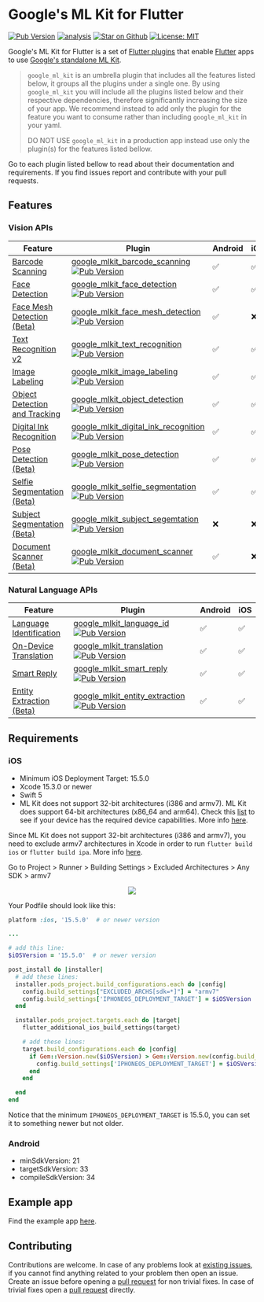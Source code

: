 # Google's ML Kit for Flutter

[![Pub Version](https://img.shields.io/pub/v/google_ml_kit)](https://pub.dev/packages/google_ml_kit)
[![analysis](https://github.com/flutter-ml/google_ml_kit_flutter/actions/workflows/code-analysis.yml/badge.svg)](https://github.com/flutter-ml/google_ml_kit_flutter/actions)
[![Star on Github](https://img.shields.io/github/stars/flutter-ml/google_ml_kit_flutter.svg?style=flat&logo=github&colorB=deeppink&label=stars)](https://github.com/flutter-ml/google_ml_kit_flutter)
[![License: MIT](https://img.shields.io/badge/license-MIT-purple.svg)](https://opensource.org/licenses/MIT)

Google's ML Kit for Flutter is a set of [Flutter plugins](https://flutter.io/platform-plugins/) that enable [Flutter](https://flutter.dev) apps to use [Google's standalone ML Kit](https://developers.google.com/ml-kit).

> `google_ml_kit` is an umbrella plugin that includes all the features listed below, it groups all the plugins under a single one. By using `google_ml_kit` you will include all the plugins listed below and their respective dependencies, therefore significantly increasing the size of your app. We recommend instead to add only the plugin for the feature you want to consume rather than including `google_ml_kit` in your yaml.
>
> DO NOT USE `google_ml_kit` in a production app instead use only the plugin(s) for the features listed bellow.

Go to each plugin listed bellow to read about their documentation and requirements. If you find issues report and contribute with your pull requests.

## Features

### Vision APIs

| Feature                                                                                         | Plugin                                                                                                                                                                                                                                                   | Android | iOS |
|-------------------------------------------------------------------------------------------------| -------------------------------------------------------------------------------------------------------------------------------------------------------------------------------------------------------------------------------------------------------- | ------- | --- |
| [Barcode Scanning](https://developers.google.com/ml-kit/vision/barcode-scanning)                | [google_mlkit_barcode_scanning](https://pub.dev/packages/google_mlkit_barcode_scanning) [![Pub Version](https://img.shields.io/pub/v/google_mlkit_barcode_scanning)](https://pub.dev/packages/google_mlkit_barcode_scanning)                             | ✅      | ✅  |
| [Face Detection](https://developers.google.com/ml-kit/vision/face-detection)                    | [google_mlkit_face_detection](https://pub.dev/packages/google_mlkit_face_detection) [![Pub Version](https://img.shields.io/pub/v/google_mlkit_face_detection)](https://pub.dev/packages/google_mlkit_face_detection)                                     | ✅      | ✅  |
| [Face Mesh Detection (Beta)](https://developers.google.com/ml-kit/vision/face-mesh-detection)   | [google_mlkit_face_mesh_detection](https://pub.dev/packages/google_mlkit_face_mesh_detection) [![Pub Version](https://img.shields.io/pub/v/google_mlkit_face_mesh_detection)](https://pub.dev/packages/google_mlkit_face_mesh_detection)                 | ✅      | ❌  |
| [Text Recognition v2](https://developers.google.com/ml-kit/vision/text-recognition/v2)          | [google_mlkit_text_recognition](https://pub.dev/packages/google_mlkit_text_recognition) [![Pub Version](https://img.shields.io/pub/v/google_mlkit_text_recognition)](https://pub.dev/packages/google_mlkit_text_recognition)                             | ✅      | ✅  |
| [Image Labeling](https://developers.google.com/ml-kit/vision/image-labeling)                    | [google_mlkit_image_labeling](https://pub.dev/packages/google_mlkit_image_labeling) [![Pub Version](https://img.shields.io/pub/v/google_mlkit_image_labeling)](https://pub.dev/packages/google_mlkit_image_labeling)                                     | ✅      | ✅  |
| [Object Detection and Tracking](https://developers.google.com/ml-kit/vision/object-detection)   | [google_mlkit_object_detection](https://pub.dev/packages/google_mlkit_object_detection) [![Pub Version](https://img.shields.io/pub/v/google_mlkit_object_detection)](https://pub.dev/packages/google_mlkit_object_detection)                             | ✅      | ✅  |
| [Digital Ink Recognition](https://developers.google.com/ml-kit/vision/digital-ink-recognition)  | [google_mlkit_digital_ink_recognition](https://pub.dev/packages/google_mlkit_digital_ink_recognition) [![Pub Version](https://img.shields.io/pub/v/google_mlkit_digital_ink_recognition)](https://pub.dev/packages/google_mlkit_digital_ink_recognition) | ✅      | ✅  |
| [Pose Detection (Beta)](https://developers.google.com/ml-kit/vision/pose-detection)             | [google_mlkit_pose_detection](https://pub.dev/packages/google_mlkit_pose_detection) [![Pub Version](https://img.shields.io/pub/v/google_mlkit_pose_detection)](https://pub.dev/packages/google_mlkit_pose_detection)                                     | ✅      | ✅  |
| [Selfie Segmentation (Beta)](https://developers.google.com/ml-kit/vision/selfie-segmentation)   | [google_mlkit_selfie_segmentation](https://pub.dev/packages/google_mlkit_selfie_segmentation) [![Pub Version](https://img.shields.io/pub/v/google_mlkit_selfie_segmentation)](https://pub.dev/packages/google_mlkit_selfie_segmentation)                 | ✅      | ✅  |
| [Subject Segmentation (Beta)](https://developers.google.com/ml-kit/vision/subject-segmentation) | [google_mlkit_subject_segemtation](https://pub.dev/packages/google_mlkit_subject_segemtation) [![Pub Version](https://img.shields.io/pub/v/google_mlkit_subject_segemtation)](https://pub.dev/packages/google_mlkit_subject_segemtation)                 | ❌      | ❌  |
| [Document Scanner (Beta)](https://developers.google.com/ml-kit/vision/doc-scanner)              | [google_mlkit_document_scanner](https://pub.dev/packages/google_mlkit_document_scanner) [![Pub Version](https://img.shields.io/pub/v/google_mlkit_document_scanner)](https://pub.dev/packages/google_mlkit_document_scanner)                             | ✅      | ❌  |

### Natural Language APIs

| Feature                                                                                     | Plugin                                                                                                                                                                                                                           | Android | iOS |
|---------------------------------------------------------------------------------------------| -------------------------------------------------------------------------------------------------------------------------------------------------------------------------------------------------------------------------------- | ------- | --- |
| [Language Identification](https://developers.google.com/ml-kit/language/identification)     | [google_mlkit_language_id](https://pub.dev/packages/google_mlkit_language_id) [![Pub Version](https://img.shields.io/pub/v/google_mlkit_language_id)](https://pub.dev/packages/google_mlkit_language_id)                         | ✅      | ✅  |
| [On-Device Translation](https://developers.google.com/ml-kit/language/translation)          | [google_mlkit_translation](https://pub.dev/packages/google_mlkit_translation) [![Pub Version](https://img.shields.io/pub/v/google_mlkit_translation)](https://pub.dev/packages/google_mlkit_translation)                         | ✅      | ✅  |
| [Smart Reply](https://developers.google.com/ml-kit/language/smart-reply)                    | [google_mlkit_smart_reply](https://pub.dev/packages/google_mlkit_smart_reply) [![Pub Version](https://img.shields.io/pub/v/google_mlkit_smart_reply)](https://pub.dev/packages/google_mlkit_smart_reply)                         | ✅      | ✅  |
| [Entity Extraction (Beta)](https://developers.google.com/ml-kit/language/entity-extraction) | [google_mlkit_entity_extraction](https://pub.dev/packages/google_mlkit_entity_extraction) [![Pub Version](https://img.shields.io/pub/v/google_mlkit_entity_extraction)](https://pub.dev/packages/google_mlkit_entity_extraction) | ✅      | ✅  |

## Requirements

### iOS

- Minimum iOS Deployment Target: 15.5.0
- Xcode 15.3.0 or newer
- Swift 5
- ML Kit does not support 32-bit architectures (i386 and armv7). ML Kit does support 64-bit architectures (x86_64 and arm64). Check this [list](https://developer.apple.com/support/required-device-capabilities/) to see if your device has the required device capabilities. More info [here](https://developers.google.com/ml-kit/migration/ios).

Since ML Kit does not support 32-bit architectures (i386 and armv7), you need to exclude armv7 architectures in Xcode in order to run `flutter build ios` or `flutter build ipa`. More info [here](https://developers.google.com/ml-kit/migration/ios).

Go to Project > Runner > Building Settings > Excluded Architectures > Any SDK > armv7

<p align="center" width="100%">
  <img src="https://raw.githubusercontent.com/flutter-ml/google_ml_kit_flutter/master/resources/build_settings_01.png">
</p>

Your Podfile should look like this:

```ruby
platform :ios, '15.5.0'  # or newer version

...

# add this line:
$iOSVersion = '15.5.0'  # or newer version

post_install do |installer|
  # add these lines:
  installer.pods_project.build_configurations.each do |config|
    config.build_settings["EXCLUDED_ARCHS[sdk=*]"] = "armv7"
    config.build_settings['IPHONEOS_DEPLOYMENT_TARGET'] = $iOSVersion
  end

  installer.pods_project.targets.each do |target|
    flutter_additional_ios_build_settings(target)

    # add these lines:
    target.build_configurations.each do |config|
      if Gem::Version.new($iOSVersion) > Gem::Version.new(config.build_settings['IPHONEOS_DEPLOYMENT_TARGET'])
        config.build_settings['IPHONEOS_DEPLOYMENT_TARGET'] = $iOSVersion
      end
    end

  end
end
```

Notice that the minimum `IPHONEOS_DEPLOYMENT_TARGET` is 15.5.0, you can set it to something newer but not older.

### Android

- minSdkVersion: 21
- targetSdkVersion: 33
- compileSdkVersion: 34

## Example app

Find the example app [here](https://github.com/flutter-ml/google_ml_kit_flutter/tree/master/packages/example).

## Contributing

Contributions are welcome.
In case of any problems look at [existing issues](https://github.com/flutter-ml/google_ml_kit_flutter/issues), if you cannot find anything related to your problem then open an issue.
Create an issue before opening a [pull request](https://github.com/flutter-ml/google_ml_kit_flutter/pulls) for non trivial fixes.
In case of trivial fixes open a [pull request](https://github.com/flutter-ml/google_ml_kit_flutter/pulls) directly.
